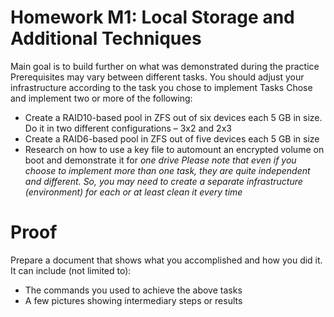 # Homework M1: Local Storage and Additional Techniques
Main goal is to build further on what was demonstrated during the practice
Prerequisites may vary between different tasks. You should adjust your infrastructure according to the task you chose to implement
Tasks
Chose and implement two or more of the following:
- Create a RAID10-based pool in ZFS out of six devices each 5 GB in size. Do it in two different configurations – 3x2 and 2x3
- Create a RAID6-based pool in ZFS out of five devices each 5 GB in size
- Research on how to use a key file to automount an encrypted volume on boot and demonstrate it for 
*one drive
Please note that even if you choose to implement more than one task, they are quite independent and different. So, you may need to create a separate infrastructure (environment) for each or at least clean it every time*
# Proof
Prepare a document that shows what you accomplished and how you did it. It can include (not limited to):
- The commands you used to achieve the above tasks
- A few pictures showing intermediary steps or results
